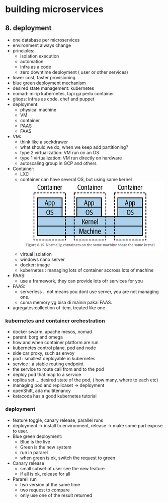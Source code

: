 # building microservices

## 8. deployment
- one database per microservices
- environment always change
- principles:
    - isolation execution
    - automation
    - infra as a code
    - zero downtime deployment ( user or other services)
- lower cost, faster provisioning
- blue green deployment mechanism
- desired state management: kubernetes
- nomad: mirip kubernetes, tapi ga perlu container
- gitops: infras as code, chef and puppet
- deployment:
    - physical machine
    - VM
    - container
    - PAAS
    - FAAS
- VM:
    - think like a sockdrawer
    - what should we do, when we keep add partitioning?
    - type 2 virtualization: VM run on an OS
    - type 1 virtualization: VM run directly on hardware
    - autoscaling group in GCP and others
- Container:
    - LXC
    - container can have several OS, but using same kernel ![container](microservices_container.png)
    - virtual isolation
    - windows nano server
    - docker: image
    - kubernetes : managing lots of container accross lots of machine
- PAAS:
    - use a framework, they can provide lots ofr services for you
- FAAS:
    - serverless .. not means you dont use server, you are not managing one.
    - cuma memory yg bisa di mainin pakai FAAS.
- agregates:collection of item, treated like one

### kubernetes and container orchestration
- docker swarm, apache mesos, nomad
- parent: borg and omega
- how and when container platform are run
- kubernetes control plane, pod and node
- side car proxy, such as envoy
- pod : smallest deployable in kubernetes
- service : a stable routing endpoint
- the service to route call from and to the pod
- deploy pod that map to a service
- replica set ... desired state of the pod, ( how many, where to each etc)
- managing pod and replicaset -> deployment
- openShift, ada multitenancy
- katacoda has a good kubernetes tutorial

### deployment
- feature toggle, canary release, parallel runs
- deployment -> install to environment, release -> make some part expose to user.
- Blue green deployment:
    - Blue is the live
    - Green is the new system
    - run in pararel
    - when green is ok, switch the request to green
- Canary release
    - small subset of user see the new feature
    - if all is ok, release for all
- Pararell run
    - two version at the same time
    - two request to compare
    - only use one of the result returned